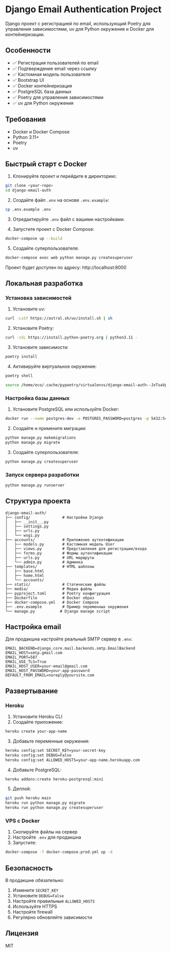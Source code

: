 # Django Email Authentication Project

Django проект с регистрацией по email, использующий Poetry для управления зависимостями, uv для Python окружения и Docker для контейнеризации.

## Особенности

- ✅ Регистрация пользователей по email
- ✅ Подтверждение email через ссылку
- ✅ Кастомная модель пользователя
- ✅ Bootstrap UI
- ✅ Docker контейнеризация
- ✅ PostgreSQL база данных
- ✅ Poetry для управления зависимостями
- ✅ uv для Python окружения

## Требования

- Docker и Docker Compose
- Python 3.11+
- Poetry
- uv

## Быстрый старт с Docker

1. Клонируйте проект и перейдите в директорию:
```bash
git clone <your-repo>
cd django-email-auth
```

2. Создайте файл `.env` на основе `.env.example`:
```bash
cp .env.example .env
```

3. Отредактируйте `.env` файл с вашими настройками.

4. Запустите проект с Docker Compose:
```bash
docker-compose up --build
```

5. Создайте суперпользователя:
```bash
docker-compose exec web python manage.py createsuperuser
```

Проект будет доступен по адресу: http://localhost:8000

## Локальная разработка

### Установка зависимостей

1. Установите uv:
```bash
curl -LsSf https://astral.sh/uv/install.sh | sh
```

2. Установите Poetry:
```bash
curl -sSL https://install.python-poetry.org | python3.11 -
```

3. Установите зависимости:
```bash
poetry install
```

4. Активируйте виртуальное окружение:
```bash
poetry shell

source /home/eco/.cache/pypoetry/virtualenvs/django-email-auth--JxTsaVp-py3.11/bin/activate
```

### Настройка базы данных

1. Установите PostgreSQL или используйте Docker:
```bash
docker run --name postgres-dev -e POSTGRES_PASSWORD=postgres -p 5432:5432 -d postgres:15-alpine
```

2. Создайте и примените миграции:
```bash
python manage.py makemigrations
python manage.py migrate
```

3. Создайте суперпользователя:
```bash
python manage.py createsuperuser
```

### Запуск сервера разработки

```bash
python manage.py runserver
```

## Структура проекта

```
django-email-auth/
├── config/              # Настройки Django
│   ├── __init__.py
│   ├── settings.py
│   ├── urls.py
│   └── wsgi.py
├── accounts/            # Приложение аутентификации
│   ├── models.py        # Кастомная модель User
│   ├── views.py         # Представления для регистрации/входа
│   ├── forms.py         # Формы аутентификации
│   ├── urls.py          # URL маршруты
│   └── admin.py         # Админка
├── templates/           # HTML шаблоны
│   ├── base.html
│   ├── home.html
│   └── accounts/
├── static/              # Статические файлы
├── media/               # Медиа файлы
├── pyproject.toml       # Poetry конфигурация
├── Dockerfile           # Docker образ
├── docker-compose.yml   # Docker Compose
├── .env.example         # Пример переменных окружения
└── manage.py           # Django manage script
```

## Настройка email

Для продакшна настройте реальный SMTP сервер в `.env`:

```env
EMAIL_BACKEND=django.core.mail.backends.smtp.EmailBackend
EMAIL_HOST=smtp.gmail.com
EMAIL_PORT=587
EMAIL_USE_TLS=True
EMAIL_HOST_USER=your-email@gmail.com
EMAIL_HOST_PASSWORD=your-app-password
DEFAULT_FROM_EMAIL=noreply@yoursite.com
```

## Развертывание

### Heroku

1. Установите Heroku CLI
2. Создайте приложение:
```bash
heroku create your-app-name
```

3. Добавьте переменные окружения:
```bash
heroku config:set SECRET_KEY=your-secret-key
heroku config:set DEBUG=False
heroku config:set ALLOWED_HOSTS=your-app-name.herokuapp.com
```

4. Добавьте PostgreSQL:
```bash
heroku addons:create heroku-postgresql:mini
```

5. Деплой:
```bash
git push heroku main
heroku run python manage.py migrate
heroku run python manage.py createsuperuser
```

### VPS с Docker

1. Скопируйте файлы на сервер
2. Настройте `.env` для продакшна
3. Запустите:
```bash
docker-compose -f docker-compose.prod.yml up -d
```

## Безопасность

В продакшне обязательно:

1. Измените `SECRET_KEY`
2. Установите `DEBUG=False`
3. Настройте правильные `ALLOWED_HOSTS`
4. Используйте HTTPS
5. Настройте firewall
6. Регулярно обновляйте зависимости

## Лицензия

MIT